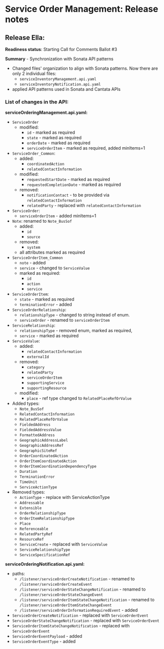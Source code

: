 # Service Order Management: Release notes

## Release Ella:

**Readiness status**: Starting Call for Comments Ballot #3

**Summary** - Synchronization with Sonata API patterns

- Changed files' organization to align with Sonata patterns. Now there are only 2 individual files:
  - `serviceInventoryManagement.api.yaml`
  - `serviceInventoryNotification.api.yaml`
- applied API patterns used in Sonata and Cantata APIs

### List of changes in the API:

**serviceOrderingManagement.api.yaml:**

- `ServiceOrder`
  - modified:
    - `id` - marked as required
    - `state` - marked as required
    - `orderDate` - marked as required
    - `serviceOrderItem` - marked as required, added minItems=1
- `ServiceOrder_Common`:
  - added:
    - `coordinatedAction`
    - `relatedContactInformation`
  - modified:
    - `requestedStartDate` - marked as required
    - `requestedCompletionDate` - marked as required
  - removed:
    - `notificationContact` - to be provided via `relatedContactInformation`
    - `relatedParty` - replaced with `relatedContactInformation`
- `ServiceOrder`:
  - `serviceOrderItem` - added minItems=1
- `Note`: renamed to `Note_BusSof`
  - added:
    - `id`
    - `source`
  - removed:
    - `system`
  - all attributes marked as required
- `ServiceOrderItem_Common`
  - `note` - added
  - `service` - changed to `ServiceValue`
  - marked as required:
    - `id`
    - `action`
    - `service`
- `ServiceOrderItem`:
  - `state` - marked as required
  - `terminationError` - added
- `ServiceOrderRelationship`:
  - `relationshipType` - changed to string instead of enum.
  - `serviceOrder` - renamed to `serviceOrderItem`
- `ServiceRelationship`:
  - `relationshipType` - removed enum, marked as required,
  - `service` - marked as required
- `ServiceValue`:
  - added:
    - `relatedContactInformation`
    - `externalId`
  - removed:
    - `category`
    - `relatedParty`
    - `serviceOrderItem`
    - `supportingService`
    - `supportingResource`
  - modified:
    - `place` - ref type changed to `RelatedPlaceRefOrValue`
- Added types:
  - `Note_BusSof`
  - `RelatedContactInformation`
  - `RelatedPlaceRefOrValue`
  - `FieldedAddress`
  - `FieldedAddressValue`
  - `FormattedAddress`
  - `GeographicAddressLabel`
  - `GeographicAddressRef`
  - `GeographicSiteRef`
  - `OrderCoordinatedAction`
  - `OrderItemCoordinatedAction`
  - `OrderItemCoordinationDependencyType`
  - `Duration`
  - `TerminationError`
  - `TimeUnit`
  - `ServiceActionType`
- Removed types:
  - `ActionType` - replace with ServiceActionType
  - `Addressable`
  - `Extensible`
  - `OrderRelationshipType`
  - `OrderItemRelationshipType`
  - `Place`
  - `Referenceable`
  - `RelatedPartyRef`
  - `ResourceRef`
  - `ServiceCreate` - replaced with `ServiceValue`
  - `ServiceRelationshipType`
  - `ServiceSpecificationRef`

**serviceOrderingNotification.api.yaml:**

- paths:
  - `/listener/serviceOrderCreateNotification` - renamed to `/listener/serviceOrderCreateEvent`
  - `/listener/serviceOrderStateChangeNotification` - renamed to `/listener/serviceOrderStateChangeEvent`
  - `/listener/serviceOrderItemStateChangeNotification` - renamed to `/listener/serviceOrderItemStateChangeEvent`
  - `/listener/serviceOrderInformationRequiredEvent` - added
- `ServiceOrderCreateNotification` - replaced with `ServiceOrderEvent`
- `ServiceOrderStateChangeNotification` - replaced with `ServiceOrderEvent`
- `ServiceOrderItemStateChangeNotification` - replaced with `ServiceOrderEvent`
- `ServiceOrderEventPayload` - added
- `ServiceOrderEventType` - added

